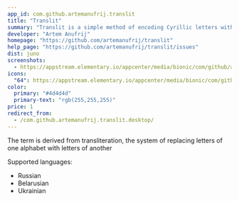 ```yaml
---
app_id: com.github.artemanufrij.translit
title: "Translit"
summary: "Translit is a simple method of encoding Cyrillic letters with Latin ones"
developer: "Artem Anufrij"
homepage: "https://github.com/artemanufrij/translit"
help_page: "https://github.com/artemanufrij/translit/issues"
dist: juno
screenshots:
  - https://appstream.elementary.io/appcenter/media/bionic/com/github/artemanufrij.translit/36271DC7879F673AAF41358F7439A674/screenshots/image-1_orig.png
icons:
  "64": https://appstream.elementary.io/appcenter/media/bionic/com/github/artemanufrij.translit/36271DC7879F673AAF41358F7439A674/icons/64x64/com.github.artemanufrij.translit_com.github.artemanufrij.translit.png
color:
  primary: "#4d4d4d"
  primary-text: "rgb(255,255,255)"
price: 1
redirect_from:
  - /com.github.artemanufrij.translit.desktop/
---
```


<p>The term is derived from transliteration, the system of replacing letters of one alphabet with letters of another</p>
<p>Supported languages:</p>
<ul>
  <li>Russian</li>
  <li>Belarusian</li>
  <li>Ukrainian</li>
</ul>